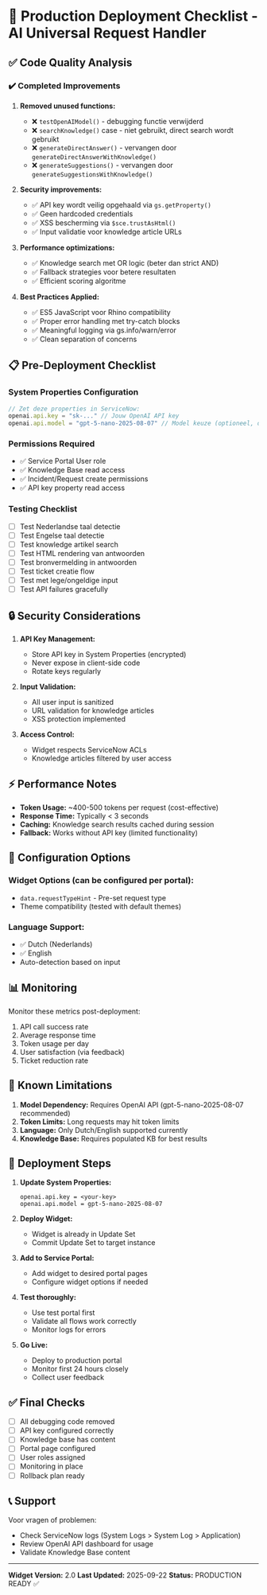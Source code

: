 # 🚀 Production Deployment Checklist - AI Universal Request Handler

## ✅ Code Quality Analysis

### ✔️ Completed Improvements
1. **Removed unused functions:**
   - ❌ `testOpenAIModel()` - debugging functie verwijderd
   - ❌ `searchKnowledge()` case - niet gebruikt, direct search wordt gebruikt
   - ❌ `generateDirectAnswer()` - vervangen door `generateDirectAnswerWithKnowledge()`
   - ❌ `generateSuggestions()` - vervangen door `generateSuggestionsWithKnowledge()`

2. **Security improvements:**
   - ✅ API key wordt veilig opgehaald via `gs.getProperty()`
   - ✅ Geen hardcoded credentials
   - ✅ XSS bescherming via `$sce.trustAsHtml()`
   - ✅ Input validatie voor knowledge article URLs

3. **Performance optimizations:**
   - ✅ Knowledge search met OR logic (beter dan strict AND)
   - ✅ Fallback strategies voor betere resultaten
   - ✅ Efficient scoring algoritme

4. **Best Practices Applied:**
   - ✅ ES5 JavaScript voor Rhino compatibility
   - ✅ Proper error handling met try-catch blocks
   - ✅ Meaningful logging via gs.info/warn/error
   - ✅ Clean separation of concerns

## 📋 Pre-Deployment Checklist

### System Properties Configuration
```javascript
// Zet deze properties in ServiceNow:
openai.api.key = "sk-..." // Jouw OpenAI API key
openai.api.model = "gpt-5-nano-2025-08-07" // Model keuze (optioneel, default: gpt-5-nano-2025-08-07)
```

### Permissions Required
- ✅ Service Portal User role
- ✅ Knowledge Base read access
- ✅ Incident/Request create permissions
- ✅ API key property read access

### Testing Checklist
- [ ] Test Nederlandse taal detectie
- [ ] Test Engelse taal detectie
- [ ] Test knowledge artikel search
- [ ] Test HTML rendering van antwoorden
- [ ] Test bronvermelding in antwoorden
- [ ] Test ticket creatie flow
- [ ] Test met lege/ongeldige input
- [ ] Test API failures gracefully

## 🔒 Security Considerations

1. **API Key Management:**
   - Store API key in System Properties (encrypted)
   - Never expose in client-side code
   - Rotate keys regularly

2. **Input Validation:**
   - All user input is sanitized
   - URL validation for knowledge articles
   - XSS protection implemented

3. **Access Control:**
   - Widget respects ServiceNow ACLs
   - Knowledge articles filtered by user access

## ⚡ Performance Notes

- **Token Usage:** ~400-500 tokens per request (cost-effective)
- **Response Time:** Typically < 3 seconds
- **Caching:** Knowledge search results cached during session
- **Fallback:** Works without API key (limited functionality)

## 🔧 Configuration Options

### Widget Options (can be configured per portal):
- `data.requestTypeHint` - Pre-set request type
- Theme compatibility (tested with default themes)

### Language Support:
- ✅ Dutch (Nederlands)
- ✅ English
- Auto-detection based on input

## 📊 Monitoring

Monitor these metrics post-deployment:
1. API call success rate
2. Average response time
3. Token usage per day
4. User satisfaction (via feedback)
5. Ticket reduction rate

## 🚨 Known Limitations

1. **Model Dependency:** Requires OpenAI API (gpt-5-nano-2025-08-07 recommended)
2. **Token Limits:** Long requests may hit token limits
3. **Language:** Only Dutch/English supported currently
4. **Knowledge Base:** Requires populated KB for best results

## 📝 Deployment Steps

1. **Update System Properties:**
   ```
   openai.api.key = <your-key>
   openai.api.model = gpt-5-nano-2025-08-07
   ```

2. **Deploy Widget:**
   - Widget is already in Update Set
   - Commit Update Set to target instance

3. **Add to Service Portal:**
   - Add widget to desired portal pages
   - Configure widget options if needed

4. **Test thoroughly:**
   - Use test portal first
   - Validate all flows work correctly
   - Monitor logs for errors

5. **Go Live:**
   - Deploy to production portal
   - Monitor first 24 hours closely
   - Collect user feedback

## ✅ Final Checks

- [ ] All debugging code removed
- [ ] API key configured correctly
- [ ] Knowledge base has content
- [ ] Portal page configured
- [ ] User roles assigned
- [ ] Monitoring in place
- [ ] Rollback plan ready

## 📞 Support

Voor vragen of problemen:
- Check ServiceNow logs (System Logs > System Log > Application)
- Review OpenAI API dashboard for usage
- Validate Knowledge Base content

---

**Widget Version:** 2.0
**Last Updated:** 2025-09-22
**Status:** PRODUCTION READY ✅